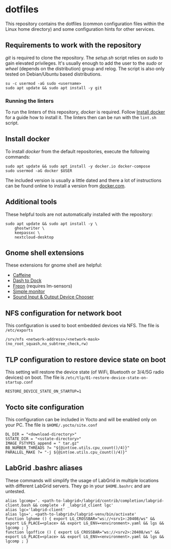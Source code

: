 # dotfiles

This repository contains the dotfiles (common configuration files within the
Linux home directory) and some configuration hints for other services.

## Requirements to work with the repository

*git* is required to clone the repository. The *setup.sh* script relies on
*sudo* to gain elevated privileges. It's usually enough to add the user to the
*sudo* or *wheel* (depends on the distribution) group and relog. The script is
also only tested on Debian/Ubuntu based distributions.

```
su -c usermod -aG sudo <username>
sudo apt update && sudo apt install -y git
```

### Running the linters

To run the linters of this repository, *docker* is required. Follow
[Install docker](#install-docker) for a guide how to install it.  The linters
then can be run with the `lint.sh` script.

## Install docker

To install *docker* from the default repositories, execute the following
commands:

```
sudo apt update && sudo apt install -y docker.io docker-compose
sudo usermod -aG docker $USER
```

The included version is usually a little dated and there a lot of instructions
can be found online to install a version from
[docker.com](https://www.docker.com/).

## Additional tools

These helpful tools are not automatically installed with the repository:

```
sudo apt update && sudo apt install -y \
    ghostwriter \
    keepassxc \
    nextcloud-desktop
```

## Gnome shell extensions

These extensions for gnome shell are helpful:

- [Caffeine](https://extensions.gnome.org/extension/517/caffeine/)
- [Dash to Dock](https://extensions.gnome.org/extension/307/dash-to-dock/)
- [Freon](https://extensions.gnome.org/extension/841/freon/) (requires
  lm-sensors)
- [Simple monitor](https://extensions.gnome.org/extension/3891/simple-monitor/)
- [Sound Input & Output Device Chooser](https://extensions.gnome.org/extension/906/sound-output-device-chooser/)

## NFS configuration for network boot

This configuration is used to boot embedded devices via NFS. The file is
`/etc/exports`

```
/srv/nfs <network-address>/<network-mask>(no_root_squash,no_subtree_check,rw)
```

## TLP configuration to restore device state on boot

This setting will restore the device state (of WiFi, Bluetooth or 3/4/5G radio
devices) on boot. The file is
`/etc/tlp/01-restore-device-state-on-startup.conf`

```
RESTORE_DEVICE_STATE_ON_STARTUP=1
```

## Yocto site configuration

This configuration can be included in Yocto and will be enabled only on your
PC. The file is `$HOME/.yocto/site.conf`

```
DL_DIR = "<download-directory>"
SSTATE_DIR = "<sstate-directory>"
IMAGE_FSTYPES_append = " tar.gz"
BB_NUMBER_THREADS ?= "${@int(oe.utils.cpu_count()/4)}"
PARALLEL_MAKE ?= "-j ${@int(oe.utils.cpu_count()/4)}"
```

## LabGrid .bashrc aliases

These commands will simplify the usage of LabGrid in multiple locations with
different LabGrid servers. They go in your `$HOME.bashrc` and are untested.

```
alias lgcomp='. <path-to-labgrid>/labgrid/contrib/completion/labgrid-client.bash && complete -F _labgrid_client lgc'
alias lgc='labgrid-client'
alias lgs='. <path-to-labgrid>/labgrid-venv/bin/activate'
function lghome () { export LG_CROSSBAR="ws://<srv1>:20408/ws" && export LG_PLACE=<place> && export LG_ENV=<environment>.yaml && lgs && lgcomp ; }
function lgoffice () { export LG_CROSSBAR="ws://<srv2>:20408/ws" && export LG_PLACE=<place> && export LG_ENV=<environment>.yaml && lgs && lgcomp ; }
```
